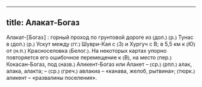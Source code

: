 
---
title: Алакат-Богаз
---
Алакат-⟦Богаз⟧
: горный проход по грунтовой дороге из ⦅дол.⦆ ⦅р.⦆ Тунас в ⦅дол.⦆ ⦅р.⦆ Ускут между ⦅гг.⦆ Шуври-Кая с ⦅З⦆ и Хургуч с В; в 5,5 км к ⦅Ю⦆ от ⦅н.п.⦆ Красноселовка ⦅Белог.⦆. На некоторых картах упорно повторяется его ошибочное перемещение к ⦅В⦆, на место ⦅пер.⦆ Кокасан-Богаз, под ⦅назв.⦆ Аликент-Богаз или Алакет – ⦅ср.⦆ ⦅рпл.⦆ алак, алака, алакта; – ⦅ср.⦆ ⦅греч.⦆ авлакиа – «канава, желоб, рытвина»; ⦅тюрк.⦆ аликент – «развалины поселения».
